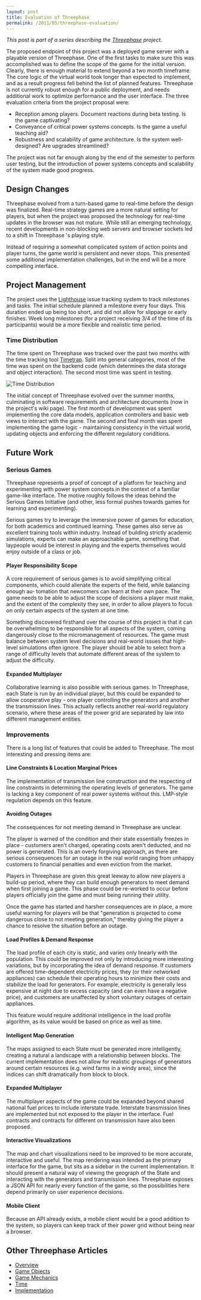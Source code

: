 ```yaml
---
layout: post
title: Evaluation of Threephase
permalink: /2011/05/threephase-evaluation/
---
```


*This post is part of a series describing the [Threephase](/2011/05/threephase/)
project.*

The proposed endpoint of this project was a deployed game server with a playable
version of Threephase. One of the first tasks to make sure this was accomplished
was to define the scope of the game for the initial version. Clearly, there is
enough material to extend beyond a two month timeframe. The core logic of the
virtual world took longer than expected to implement, and as a result progress
fell behind the list of planned features. Threephase is not currently robust
enough for a public deployment, and needs additional work to optimize
performance and the user interface. The three evaluation criteria from the
project proposal were:

* Reception among players. Document reactions during beta testing. Is the game
    captivating?
* Conveyance of critical power systems concepts. Is the game a useful teaching
    aid?
* Robustness and scalability of game architecture. Is the system well-designed?
    Are upgrades streamlined?

The project was not far enough along by the end of the semester to perform user
testing, but the introduction of power systems concepts and scalability of the
system made good progress.

## Design Changes

Threephase evolved from a turn-based game to real-time before the design was
finalized. Real-time strategy games are a more natural setting for players, but
when the project was proposed the technology for real-time updates in the
browser was not mature. While still an emerging technology, recent developments
in non-blocking web servers and browser sockets led to a shift in Threephase 's
playing style.

Instead of requiring a somewhat complicated system of action points and player
turns, the game world is persistent and never stops. This presented some
additional implementation challenges, but in the end will be a more compelling
interface.

## Project Management

The project uses the [Lighthouse](http://threephase.lighthouseapp.com/) issue
tracking system to track milestones and tasks. The initial schedule planned a
milestone every four days. This duration ended up being too short, and did not
allow for slippage or early finishes. Week long milestones (for a project
receiving 3/4 of the time of its participants) would be a more flexible and
realistic time period.

### Time Distribution

The time spent on Threephase was tracked over the past two months with the time
tracking tool [Timetrap](https://github.com/samg/timetrap). Split into general
categories, most of the time was spent on the backend code (which determines the
data storage and object interaction). The second most time was spent in testing.

![Time Distribution](/files/images/threephase/time-tracking.png)

The initial concept of Threephase evolved over the summer months, culminating in
software requirements and architecture documents (now in the project's wiki
page). The first month of development was spent implementing the core data
models, application controllers and basic web views to interact with the game.
The second and final month was spent implementing the game logic - maintaining
consistency in the virtual world, updating objects and enforcing the different
regulatory conditions.

## Future Work

### Serious Games

Threephase represents a proof of concept of a platform for teaching and
experimenting with power system concepts in the context of a familiar game-like
interface. The motive roughly follows the ideas behind the Serious Games
Initiative (and other, less formal pushes towards games for learning and
experimenting).

Serious games try to leverage the immersive power of games for education, for
both academics and continued learning. These games also serve as excellent
training tools within industry. Instead of building strictly academic
simulations, experts can make an approachable game, something that laypeople
would be interest in playing and the experts themselves would enjoy outside of a
class or job.

#### Player Responsibility Scope

A core requirement of serious games is to avoid simplifying critical components,
which could alienate the experts of the field, while balancing enough au-
tomation that newcomers can learn at their own pace. The game needs to be able
to adjust the scope of decisions a player must make, and the extent of the
complexity they see, in order to allow players to focus on only certain aspects
of the system at one time.

Something discovered firsthand over the course of this project is that it can be
overwhelming to be responsible for all aspects of the system, coming dangerously
close to the micromanagement of resources. The game must balance between system
level decisions and real-world issues that high-level simulations often ignore.
The player should be able to select from a range of difficulty levels that
automate different areas of the system to adjust the difficulty.

#### Expanded Multiplayer

Collaborative learning is also possible with serious games. In Threephase,
each State is run by an individual player, but this could be expanded to allow
cooperative play - one player controlling the generators and another the
transmission lines. This actually reflects another real-world regulatory
scenario, where these areas of the power grid are separated by law into
different management entities.

### Improvements

There is a long list of features that could be added to Threephase. The most
interesting and pressing items are:

#### Line Constraints & Location Marginal Prices

The implementation of transmission line construction and the respecting of line
constraints in determining the operating levels of generators. The game is
lacking a key component of real power systems without this. LMP-style regulation
depends on this feature.

#### Avoiding Outages

The consequences for not meeting demand in Threephase are unclear.

The player is warned of the condition and their state essentially
freezes in place - customers aren't charged, operating costs aren't deducted,
and no power is generated. This is an overly forgiving approach, as there are
serious consequences for an outage in the real world ranging from unhappy
customers to financial penalties and even eviction from the market.

Players in Threephase are given this great leeway to allow new players a
build-up period, where they can build enough generators to meet demand when
first joining a game. This phase could be re-worked to occur before players
officially join the game and must being running their utility.

Once the game has started and harsher consequences are in place, a more useful
warning for players will be that "generation is projected to come dangerous
close to not meeting generation," thereby giving the player a chance to resolve
the situation before an outage.

#### Load Profiles & Demand Response

The load profile of each city is static, and varies only linearly with the
population. This could be improved not only by introducing more
interesting variations, but by incorporating the idea of demand response. If
customers are offered time-dependent electricity prices, they (or their
networked appliances) can schedule their operating hours to minimize their costs
and stabilize the load for generators. For example, electricity is generally
less expensive at night due to excess capacity (and can even have a negative
price), and customers are unaffected by short voluntary outages of certain
appliances.

This feature would require additional intelligence in the load profile
algorithm, as its value would be based on price as well as time.

#### Intelligent Map Generation

The maps assigned to each State must be generated more intelligently, creating a
natural a landscape with a relationship between blocks. The current
implementation does not allow for realistic groupings of generators around
certain resources (e.g. wind farms in a windy area), since the indices can shift
dramatically from block to block.

#### Expanded Multiplayer

The multiplayer aspects of the game could be expanded beyond shared national
fuel prices to include interstate trade. Interstate transmission lines are
implemented but not exposed to the player in the interface. Fuel contracts and
contracts for different on transmission have also been proposed.

#### Interactive Visualizations

The map and chart visualizations need to be improved to be more accurate,
interactive and useful. The map rendering was intended as the primary interface
for the game, but sits as a sidebar in the current implementation. It should
present a natural way of viewing the geograph of the State and interacting with
the generators and transmission lines. Threephase exposes a JSON API for nearly
every function of the game, so the possibilities here depend primarily on user
experience decisions.

#### Mobile Client

Because an API already exists, a mobile client would be a good addition to the
system, so players can keep track of their power grid without being near a
browser.

## Other Threephase Articles

* [Overview](/2011/05/threephase/)
* [Game Objects](/2011/05/threephase-game-objects/)
* [Game Mechanics](/2011/05/threephase-mechanics/)
* [Time](/2011/05/threephase-time/)
* [Implementation](/2011/05/threephase-implementation/)

